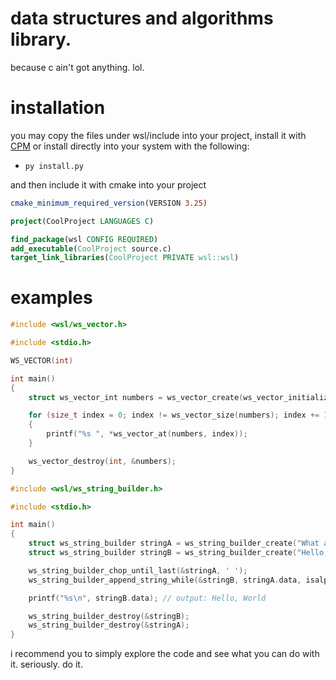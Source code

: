 # data structures and algorithms library.

because c ain't got anything. lol.

# installation

you may copy the files under wsl/include into your project, install it with [CPM](https://github.com/cpm-cmake/CPM.cmake) or install directly into your system with the following: 

* ``py install.py``

and then include it with cmake into your project

```cmake
cmake_minimum_required_version(VERSION 3.25)

project(CoolProject LANGUAGES C)

find_package(wsl CONFIG REQUIRED)
add_executable(CoolProject source.c)
target_link_libraries(CoolProject PRIVATE wsl::wsl)
```

# examples
```c++
#include <wsl/ws_vector.h>

#include <stdio.h>

WS_VECTOR(int)

int main()
{
    struct ws_vector_int numbers = ws_vector_create(ws_vector_initialize(int, 1, 2, 3));

    for (size_t index = 0; index != ws_vector_size(numbers); index += 1)
    {
        printf("%s ", *ws_vector_at(numbers, index));
    }

    ws_vector_destroy(int, &numbers);
}
```

```c++
#include <wsl/ws_string_builder.h>

#include <stdio.h>

int main()
{
    struct ws_string_builder stringA = ws_string_builder_create("What a beautiful world");
    struct ws_string_builder stringB = ws_string_builder_create("Hello, ");

    ws_string_builder_chop_until_last(&stringA, ' ');
    ws_string_builder_append_string_while(&stringB, stringA.data, isalpha);

    printf("%s\n", stringB.data); // output: Hello, World

    ws_string_builder_destroy(&stringB);
    ws_string_builder_destroy(&stringA);
}
```

i recommend you to simply explore the code and see what you can do with it. seriously. do it.
